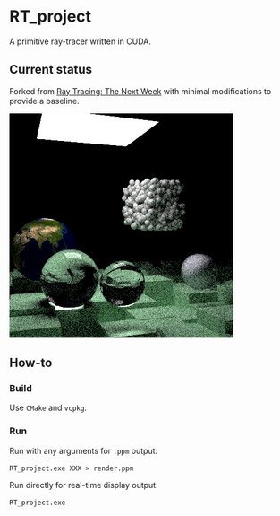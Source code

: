# RT_project

A primitive ray-tracer written in CUDA.

## Current status

Forked from [Ray Tracing: The Next Week](https://raytracing.github.io/books/RayTracingTheNextWeek.html) 
with minimal modifications to provide a baseline.

![reference.png](reference.png)

## How-to

### Build
Use `CMake` and `vcpkg`.

### Run
Run with any arguments for `.ppm` output:
```shell
RT_project.exe XXX > render.ppm
```

Run directly for real-time display output:
```shell
RT_project.exe
```